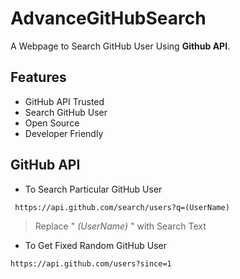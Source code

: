 # AdvanceGitHubSearch
A Webpage to Search GitHub User Using **Github API**.

Features
--------

- GitHub API Trusted
- Search GitHub User
- Open Source
- Developer Friendly

GitHub API
---------

- To Search Particular GitHub User
```
 https://api.github.com/search/users?q=(UserName)
```
> Replace " _(UserName)_ " with Search Text

- To Get Fixed Random GitHub User
```
https://api.github.com/users?since=1
```
